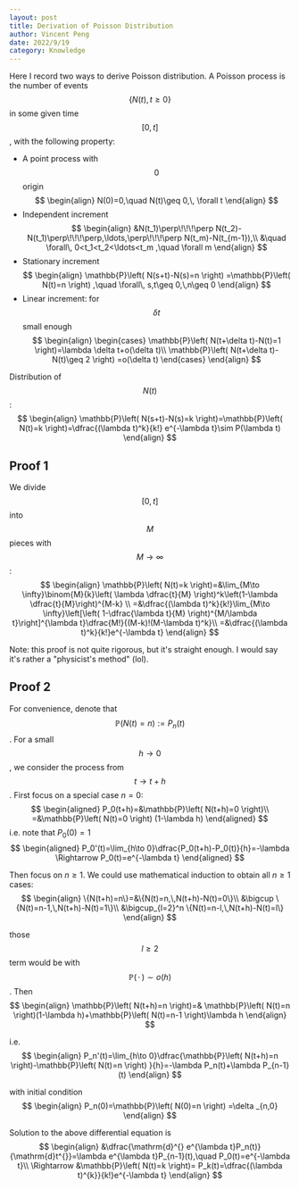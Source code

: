 ```yaml
---
layout: post
title: Derivation of Poisson Distribution
author: Vincent Peng
date: 2022/9/19
category: Knowledge
---
```


Here I record two ways to derive Poisson distribution. A Poisson process is the number of events $$\{N(t),t\geq 0\}$$ in some given time $$[0,t]$$, with the following property:
- A point process with $$0$$ origin
$$
\begin{align}
    N(0)=0,\quad N(t)\geq 0,\, \forall t
\end{align}
$$  
- Independent increment
$$
\begin{align}
    &N(t_1)\perp\!\!\!\perp N(t_2)-N(t_1)\perp\!\!\!\perp,\ldots,\perp\!\!\!\perp N(t_m)-N(t_{m-1}),\\
    &\quad \forall\, 0<t_1<t_2<\ldots<t_m ,\quad \forall m
\end{align}
$$ 
- Stationary increment
$$
\begin{align}
    \mathbb{P}\left( N(s+t)-N(s)=n \right) =\mathbb{P}\left( N(t)=n \right) ,\quad \forall\, s,t\geq 0,\,n\geq 0
\end{align}
$$ 
- Linear increment: for $$\delta t$$ small enough
$$
\begin{align}
    \begin{cases}
        \mathbb{P}\left( N(t+\delta t)-N(t)=1 \right)=\lambda \delta t+o(\delta t)\\
        \mathbb{P}\left( N(t+\delta t)-N(t)\geq 2 \right)  =o(\delta t)
    \end{cases}
\end{align}
$$ 

Distribution of $$N(t)$$:
$$
\begin{align}
    \mathbb{P}\left( N(s+t)-N(s)=k \right)=\mathbb{P}\left( N(t)=k \right)=\dfrac{(\lambda t)^k}{k!} e^{-\lambda t}\sim P(\lambda t) 
\end{align}
$$ 

## Proof 1

We divide $$[0,t]$$ into $$M$$ pieces with $$M\to \infty$$:
$$
\begin{align}
    \mathbb{P}\left( N(t)=k \right)=&\lim_{M\to \infty}\binom{M}{k}\left( \lambda \dfrac{t}{M} \right)^k\left(1-\lambda \dfrac{t}{M}\right)^{M-k} \\
    =&\dfrac{(\lambda t)^k}{k!}\lim_{M\to \infty}\left[\left( 1-\dfrac{\lambda t}{M} \right)^{M/\lambda t}\right]^{\lambda t}\dfrac{M!}{(M-k)!(M-\lambda t)^k}\\
    =&\dfrac{(\lambda t)^k}{k!}e^{-\lambda t}
\end{align}
$$ 

Note: this proof is not quite rigorous, but it's straight enough. I would say it's rather a "physicist's method" (lol).

## Proof 2

For convenience, denote that $$\mathbb{P}\left( N(t)=n \right):=P_n(t)$$. For a small $$h\to 0$$, we consider the process from $$t\to t+h$$. First focus on a special case $n=0$:
$$
\begin{aligned}
    P_0(t+h)=&\mathbb{P}\left( N(t+h)=0 \right)\\
    =&\mathbb{P}\left( N(t)=0 \right) (1-\lambda h)
\end{aligned}
$$ 
i.e. note that $P_0(0)=1$
$$
\begin{aligned}
    P_0'(t)=\lim_{h\to 0}\dfrac{P_0(t+h)-P_0(t)}{h}=-\lambda \Rightarrow P_0(t)=e^{-\lambda t}
\end{aligned}
$$ 

Then focus on $n\geq 1$. We could use mathematical induction to obtain all $n\geq 1$ cases:
$$
\begin{align}
    \{N(t+h)=n\}=&\{N(t)=n,\,N(t+h)-N(t)=0\}\\
    &\bigcup \{N(t)=n-1,\,N(t+h)-N(t)=1\}\\
    &\bigcup_{l=2}^n \{N(t)=n-l,\,N(t+h)-N(t)=l\} 
\end{align}
$$ 

those $$l\geq 2$$ term would be with $$\mathbb{P}(\, \cdot \, )\sim o(h)$$. Then
$$
\begin{align}
    \mathbb{P}\left( N(t+h)=n \right)=& \mathbb{P}\left( N(t)=n \right)(1-\lambda h)+\mathbb{P}\left( N(t)=n-1 \right)\lambda h
\end{align}
$$ 

i.e. 
$$
\begin{align}
    P_n'(t)=\lim_{h\to 0}\dfrac{\mathbb{P}\left( N(t+h)=n \right)-\mathbb{P}\left( N(t)=n \right)  }{h}=-\lambda P_n(t)+\lambda P_{n-1}(t)
\end{align}
$$ 

with initial condition
$$
\begin{align}
    P_n(0)=\mathbb{P}\left( N(0)=n \right) =\delta _{n,0}
\end{align}
$$ 

Solution to the above differential equation is
$$
\begin{align}
    &\dfrac{\mathrm{d}^{} e^{\lambda t}P_n(t)}{\mathrm{d}t^{}}=\lambda e^{\lambda t}P_{n-1}(t),\quad P_0(t)=e^{-\lambda t}\\
    \Rightarrow &\mathbb{P}\left( N(t)=k \right)= P_k(t)=\dfrac{(\lambda t)^{k}}{k!}e^{-\lambda t}
\end{align}
$$ 